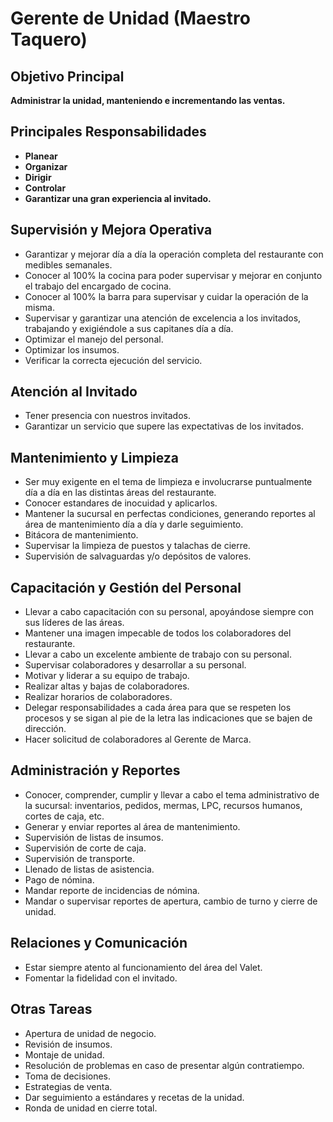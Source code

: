 # Gerente de Unidad (Maestro Taquero)

## Objetivo Principal
**Administrar la unidad, manteniendo e incrementando las ventas.**

## Principales Responsabilidades
- **Planear**
- **Organizar**
- **Dirigir**
- **Controlar**
- **Garantizar una gran experiencia al invitado.**

## Supervisión y Mejora Operativa
- Garantizar y mejorar día a día la operación completa del restaurante con medibles semanales.
- Conocer al 100% la cocina para poder supervisar y mejorar en conjunto el trabajo del encargado de cocina.
- Conocer al 100% la barra para supervisar y cuidar la operación de la misma.
- Supervisar y garantizar una atención de excelencia a los invitados, trabajando y exigiéndole a sus capitanes día a día.
- Optimizar el manejo del personal.
- Optimizar los insumos.
- Verificar la correcta ejecución del servicio.

## Atención al Invitado
- Tener presencia con nuestros invitados.
- Garantizar un servicio que supere las expectativas de los invitados.

## Mantenimiento y Limpieza
- Ser muy exigente en el tema de limpieza e involucrarse puntualmente día a día en las distintas áreas del restaurante.
- Conocer estandares de inocuidad y aplicarlos.
- Mantener la sucursal en perfectas condiciones, generando reportes al área de mantenimiento día a día y darle seguimiento.
- Bitácora de mantenimiento.
- Supervisar la limpieza de puestos y talachas de cierre.
- Supervisión de salvaguardas y/o depósitos de valores.

## Capacitación y Gestión del Personal
- Llevar a cabo capacitación con su personal, apoyándose siempre con sus líderes de las áreas.
- Mantener una imagen impecable de todos los colaboradores del restaurante.
- Llevar a cabo un excelente ambiente de trabajo con su personal.
- Supervisar colaboradores y desarrollar a su personal.
- Motivar y liderar a su equipo de trabajo.
- Realizar altas y bajas de colaboradores.
- Realizar horarios de colaboradores.
- Delegar responsabilidades a cada área para que se respeten los procesos y se sigan al pie de la letra las indicaciones que se bajen de dirección.
- Hacer solicitud de colaboradores al Gerente de Marca.

## Administración y Reportes
- Conocer, comprender, cumplir y llevar a cabo el tema administrativo de la sucursal: inventarios, pedidos, mermas, LPC, recursos humanos, cortes de caja, etc.
- Generar y enviar reportes al área de mantenimiento.
- Supervisión de listas de insumos.
- Supervisión de corte de caja.
- Supervisión de transporte.
- Llenado de listas de asistencia.
- Pago de nómina.
- Mandar reporte de incidencias de nómina.
- Mandar o supervisar reportes de apertura, cambio de turno y cierre de unidad.

## Relaciones y Comunicación
- Estar siempre atento al funcionamiento del área del Valet.
- Fomentar la fidelidad con el invitado.

## Otras Tareas
- Apertura de unidad de negocio.
- Revisión de insumos.
- Montaje de unidad.
- Resolución de problemas en caso de presentar algún contratiempo.
- Toma de decisiones.
- Estrategias de venta.
- Dar seguimiento a estándares y recetas de la unidad.
- Ronda de unidad en cierre total.
